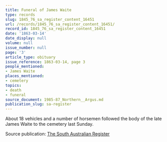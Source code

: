 ```yaml
---
title: Funeral of James Waite
type: records
slug: 1845_76_sa_register_content_16451
url: /records/1845_76_sa_register_content_16451/
record_id: 1845_76_sa_register_content_16451
date: '1863-03-14'
date_display: null
volume: null
issue_number: null
page: '3'
article_type: obituary
issue_reference: 1863-03-14, page 3
people_mentioned:
- James Waite
places_mentioned:
- cemetery
topics:
- death
- funeral
source_document: 1985-87_Northern__Argus.md
publication_slug: sa-register
---
```


About 18 vehicles and a number of horsemen followed the body of the late James Waite to the cemetery last Sunday.

Source publication: [The South Australian Register](/publications/sa-register/)

